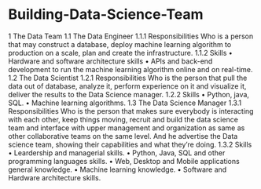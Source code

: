 # Building-Data-Science-Team

1  The Data Team
1.1  The Data Engineer
1.1.1  Responsibilities
Who is a person that may construct a database, deploy machine learning algorithm to production on a scale, plan and create the infrastructure.
1.1.2  Skills
    • Hardware and software architecture skills
    • APIs and back-end development to run the machine learning algorithm online and on real-time.
1.2  The Data Scientist
1.2.1  Responsibilities
Who is the person that pull the data out of database, analyze it, perform experience on it and visualize it, deliver the results to the Data Science manager.
1.2.2  Skills
    • Python, java, SQL.
    • Machine learning algorithms.
1.3  The Data Science Manager
1.3.1  Responsibilities
Who is the person that makes sure everybody is interacting with each other, keep things moving, recruit and build the data science team and interface with upper management and organization as same as other collaborative teams on the same level. And he advertise the Data science team, showing their capabilities and what they’re doing.
1.3.2  Skills
    • Leardership and managerial skills.
    • Python, Java, SQL and other programming languages skills.
    • Web, Desktop and Mobile applications general knowledge.
    • Machine learning knowledge.
    • Software and Hardware architecture skills.
